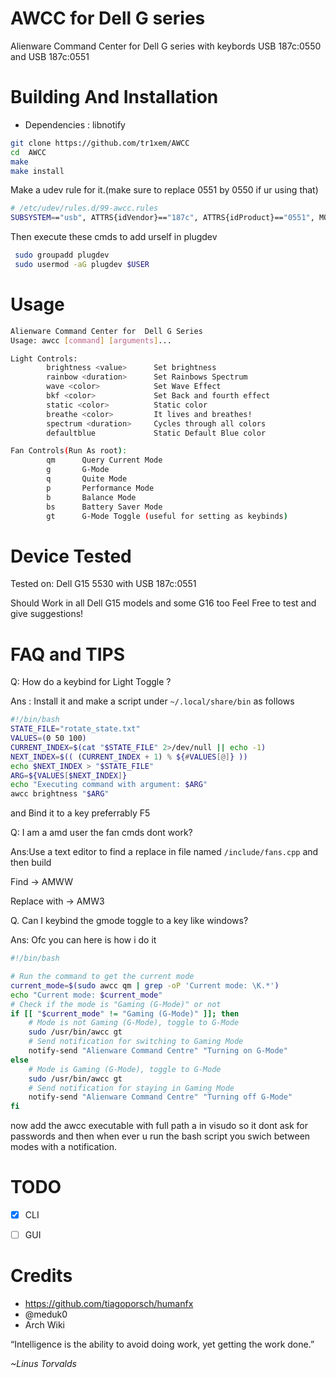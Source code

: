 # AWCC for Dell G series

Alienware Command Center for Dell G series with keybords USB 187c:0550 and USB 187c:0551

# Building  And  Installation

-  Dependencies : libnotify

```bash
git clone https://github.com/tr1xem/AWCC
cd  AWCC
make
make install
```

Make a udev rule for it.(make sure to replace 0551 by 0550 if ur using that)

```bash
# /etc/udev/rules.d/99-awcc.rules
SUBSYSTEM=="usb", ATTRS{idVendor}=="187c", ATTRS{idProduct}=="0551", MODE="0660",GROUP="plugdev"

```


Then execute these cmds to add urself in plugdev


```bash
 sudo groupadd plugdev
 sudo usermod -aG plugdev $USER
```

# Usage
```bash
Alienware Command Center for  Dell G Series
Usage: awcc [command] [arguments]...

Light Controls:
        brightness <value>      Set brightness
        rainbow <duration>      Set Rainbows Spectrum
        wave <color>            Set Wave Effect
        bkf <color>             Set Back and fourth effect
        static <color>          Static color
        breathe <color>         It lives and breathes!
        spectrum <duration>     Cycles through all colors
        defaultblue             Static Default Blue color

Fan Controls(Run As root):
        qm      Query Current Mode
        g       G-Mode
        q       Quite Mode
        p       Performance Mode
        b       Balance Mode
        bs      Battery Saver Mode
        gt      G-Mode Toggle (useful for setting as keybinds)
```

# Device Tested

Tested on:
Dell  G15 5530 with USB 187c:0551

Should Work in all Dell G15 models and some G16 too
Feel Free to test and give suggestions!

# FAQ and TIPS

Q: How do a keybind for Light Toggle ?

Ans : Install it and make a script under `~/.local/share/bin` as follows

```bash
#!/bin/bash
STATE_FILE="rotate_state.txt"
VALUES=(0 50 100)
CURRENT_INDEX=$(cat "$STATE_FILE" 2>/dev/null || echo -1)
NEXT_INDEX=$(( (CURRENT_INDEX + 1) % ${#VALUES[@]} ))
echo $NEXT_INDEX > "$STATE_FILE"
ARG=${VALUES[$NEXT_INDEX]}
echo "Executing command with argument: $ARG"
awcc brightness "$ARG"
```
and Bind it to  a key preferrably F5

Q: I am a amd user the fan cmds dont work?

Ans:Use a text editor to find a replace in file named `/include/fans.cpp` and then build

Find -> AMWW

Replace with -> AMW3

Q. Can I keybind the gmode toggle to a key like windows?

Ans: Ofc you can here is how i do it
```bash
#!/bin/bash

# Run the command to get the current mode
current_mode=$(sudo awcc qm | grep -oP 'Current mode: \K.*')
echo "Current mode: $current_mode"
# Check if the mode is "Gaming (G-Mode)" or not
if [[ "$current_mode" != "Gaming (G-Mode)" ]]; then
    # Mode is not Gaming (G-Mode), toggle to G-Mode
    sudo /usr/bin/awcc gt
    # Send notification for switching to Gaming Mode
    notify-send "Alienware Command Centre" "Turning on G-Mode"
else
    # Mode is Gaming (G-Mode), toggle to G-Mode
    sudo /usr/bin/awcc gt
    # Send notification for staying in Gaming Mode
    notify-send "Alienware Command Centre" "Turning off G-Mode"
fi
```
now add the awcc executable with full path a in visudo so it dont ask for passwords and then when ever u run the bash script you swich between modes with a notification.
# TODO
- [X] CLI
- [ ] GUI


# Credits

- https://github.com/tiagoporsch/humanfx
- @meduk0
- Arch Wiki

“Intelligence is the ability to avoid doing work, yet getting the work done.”

_~Linus Torvalds_
